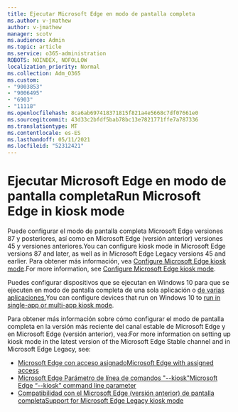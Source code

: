 ```yaml
---
title: Ejecutar Microsoft Edge en modo de pantalla completa
ms.author: v-jmathew
author: v-jmathew
manager: scotv
ms.audience: Admin
ms.topic: article
ms.service: o365-administration
ROBOTS: NOINDEX, NOFOLLOW
localization_priority: Normal
ms.collection: Adm_O365
ms.custom:
- "9003853"
- "9006495"
- "6903"
- "11118"
ms.openlocfilehash: 8ca6ab697418371815f821a4e5668c7df07661e0
ms.sourcegitcommit: 43d33c2bfdf5bab78bc13e7821771ffe7a787336
ms.translationtype: MT
ms.contentlocale: es-ES
ms.lasthandoff: 05/11/2021
ms.locfileid: "52312421"
---
```

# <a name="run-microsoft-edge-in-kiosk-mode"></a><span data-ttu-id="5d48c-102">Ejecutar Microsoft Edge en modo de pantalla completa</span><span class="sxs-lookup"><span data-stu-id="5d48c-102">Run Microsoft Edge in kiosk mode</span></span>

<span data-ttu-id="5d48c-103">Puede configurar el modo de pantalla completa Microsoft Edge versiones 87 y posteriores, así como en Microsoft Edge (versión anterior) versiones 45 y versiones anteriores.</span><span class="sxs-lookup"><span data-stu-id="5d48c-103">You can configure kiosk mode in Microsoft Edge versions 87 and later, as well as in Microsoft Edge Legacy versions 45 and earlier.</span></span> <span data-ttu-id="5d48c-104">Para obtener más información, vea [Configure Microsoft Edge kiosk mode](https://docs.microsoft.com/deployedge/microsoft-edge-configure-kiosk-mode).</span><span class="sxs-lookup"><span data-stu-id="5d48c-104">For more information, see [Configure Microsoft Edge kiosk mode](https://docs.microsoft.com/deployedge/microsoft-edge-configure-kiosk-mode).</span></span>

<span data-ttu-id="5d48c-105">Puedes configurar dispositivos que se ejecutan en Windows 10 para que se ejecuten en modo de pantalla completa de una sola aplicación o [de varias aplicaciones.](https://go.microsoft.com/fwlink/?linkid=2133659)</span><span class="sxs-lookup"><span data-stu-id="5d48c-105">You can configure devices that run on Windows 10 to [run in single-app or multi-app kiosk mode](https://go.microsoft.com/fwlink/?linkid=2133659).</span></span>

<span data-ttu-id="5d48c-106">Para obtener más información sobre cómo configurar el modo de pantalla completa en la versión más reciente del canal estable de Microsoft Edge y en Microsoft Edge (versión anterior), vea:</span><span class="sxs-lookup"><span data-stu-id="5d48c-106">For more information on setting up kiosk mode in the latest version of the Microsoft Edge Stable channel and in Microsoft Edge Legacy, see:</span></span>

- [<span data-ttu-id="5d48c-107">Microsoft Edge con acceso asignado</span><span class="sxs-lookup"><span data-stu-id="5d48c-107">Microsoft Edge with assigned access</span></span>](https://docs.microsoft.com/deployedge/microsoft-edge-configure-kiosk-mode#microsoft-edge-with-assigned-access)
- [<span data-ttu-id="5d48c-108">Microsoft Edge Parámetro de línea de comandos "--kiosk"</span><span class="sxs-lookup"><span data-stu-id="5d48c-108">Microsoft Edge “--kiosk” command line parameter</span></span>](https://answers.microsoft.com/microsoftedge/forum/msedge_open-msedge_win10/access-microsoft-edge-using-command-line/03a4add6-9ca4-4fbb-a183-aaa763a0ab76)
- [<span data-ttu-id="5d48c-109">Compatibilidad con el Microsoft Edge (versión anterior) de pantalla completa</span><span class="sxs-lookup"><span data-stu-id="5d48c-109">Support for Microsoft Edge Legacy kiosk mode</span></span>](https://blogs.windows.com/msedgedev/2021/02/05/what-you-need-to-know-about-kiosk-mode-when-support-for-microsoft-edge-legacy-ends/)
